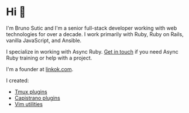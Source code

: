 # Hi 👋

I'm Bruno Sutic and I'm a senior full-stack developer working with web
technologies for over a decade. I work primarily with Ruby, Ruby on Rails,
vanilla JavaScript, and Ansible.

I specialize in working with Async Ruby. [Get in touch](mailto:github.contact@brunosutic.com)
if you need Async Ruby training or help with a project.

I'm a founder at [linkok.com](https://linkok.com).

I created:

- [Tmux plugins](https://github.com/tmux-plugins)
- [Capistrano plugins](https://github.com/capistrano-plugins)
- [Vim utilities](https://github.com/vim-utils)
